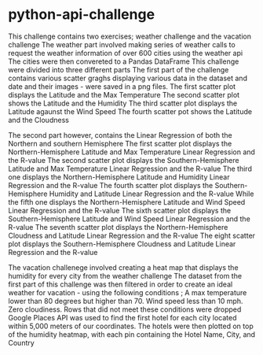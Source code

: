 # python-api-challenge

This challenge contains two exercises; weather challenge and the vacation challenge The weather part involved making series of weather calls to request the weather information of over 600 cities using the weather api The cities were then convereted to a Pandas DataFrame This challenge were divided into three different parts The first part of the challenge contains various scatter graghs displaying various data in the dataset and date and their images - were saved in a png files. The first scatter plot displays the Latitude and the Max Temperature The second scatter plot shows the Latitude and the Humidity The third scatter plot displays the Latitude agaunst the Wind Speed The fourth scatter pot shows the Latitude and the Cloudness

The second part however, contains the Linear Regression of both the Northern and southern Hemisphere The first scatter plot displays the Northern-Hemisphere Latitude and Max Temperature Linear Regression and the R-value The second scatter plot displays the Southern-Hemisphere Latitude and Max Temperature Linear Regression and the R-value The third one displays the Northern-Hemisphere Latitude and Humidity Linear Regression and the R-value The fourth scatter plot displays the Southern-Hemisphere Humidity and Latitude Linear Regression and the R-value While the fifth one displays the Northern-Hemisphere Latitude and Wind Speed Linear Regression and the R-value The sixth scatter plot displays the Southern-Hemisphere Latitude and Wind Speed Linear Regression and the R-value The seventh scatter plot displays the Northern-Hemisphere Cloudness and Latitude Linear Regression and the R-value The eight scatter plot displays the Southern-Hemisphere Cloudness and Latitude Linear Regression and the R-value

The vacation challenege involved creating a heat map that displays the humidity for every city from the weather challenge The dataset from the first part of this challenge was then filtered in order to create an ideal weather for vacation - using the following conditions ; A max temperature lower than 80 degrees but higher than 70. Wind speed less than 10 mph. Zero cloudiness. Rows that did not meet these conditions were dropped Google Places API was used to find the first hotel for each city located within 5,000 meters of our coordinates. The hotels were then plotted on top of the humidity heatmap, with each pin containing the Hotel Name, City, and Country